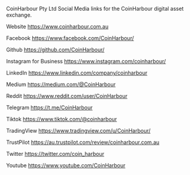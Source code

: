 CoinHarbour Pty Ltd Social Media links for the CoinHarbour digital asset exchange.


Website
https://www.coinharbour.com.au

Facebook
https://www.facebook.com/CoinHarbour/

Github
https://github.com/CoinHarbour/

Instagram for Business
https://www.instagram.com/coinharbour/

LinkedIn
https://www.linkedin.com/company/coinharbour

Medium
https://medium.com/@CoinHarbour

Reddit
https://www.reddit.com/user/CoinHarbour

Telegram
https://t.me/CoinHarbour

Tiktok
https://www.tiktok.com/@coinharbour

TradingView
https://www.tradingview.com/u/CoinHarbour/

TrustPilot
https://au.trustpilot.com/review/coinharbour.com.au

Twitter
https://twitter.com/coin_harbour

Youtube
https://www.youtube.com/CoinHarbour


